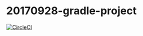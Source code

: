 # 20170928-gradle-project

[![CircleCI](https://circleci.com/gh/mass10/20170928-gradle-project/tree/master.svg?style=svg)](https://circleci.com/gh/mass10/20170928-gradle-project/tree/master)

